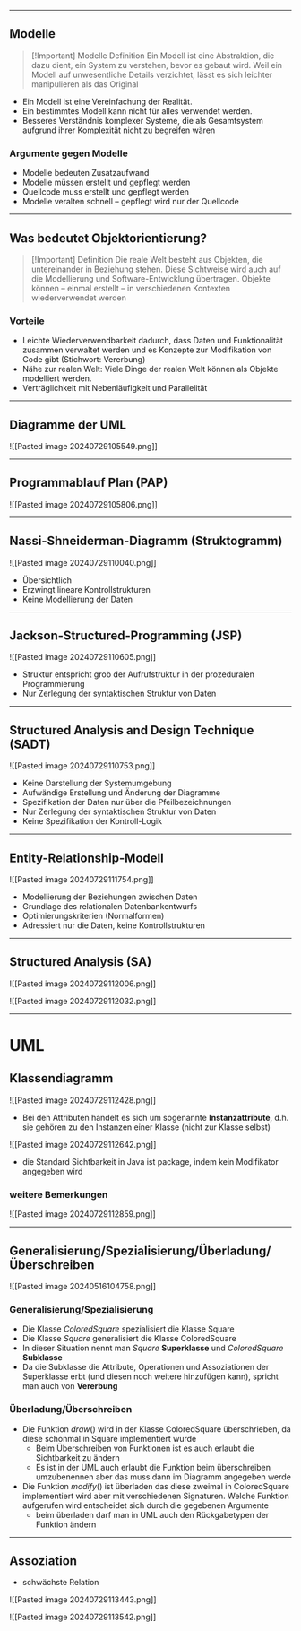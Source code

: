 
---
## Modelle 
>[!Important] Modelle Definition
>Ein Modell ist eine Abstraktion, die dazu dient, ein System zu verstehen, bevor
>es gebaut wird. Weil ein Modell auf unwesentliche Details verzichtet, lässt es
>sich leichter manipulieren als das Original

- Ein Modell ist eine Vereinfachung der Realität.
- Ein bestimmtes Modell kann nicht für alles verwendet werden.
- Besseres Verständnis komplexer Systeme, die als Gesamtsystem aufgrund ihrer Komplexität nicht zu begreifen wären

### Argumente gegen Modelle
- Modelle bedeuten Zusatzaufwand
- Modelle müssen erstellt und gepflegt werden
- Quellcode muss erstellt und gepflegt werden
- Modelle veralten schnell – gepflegt wird nur der Quellcode

---
## Was bedeutet Objektorientierung?
>[!Important] Definition
>Die reale Welt besteht aus Objekten, die untereinander in Beziehung stehen.
Diese Sichtweise wird auch auf die Modellierung und Software-Entwicklung
übertragen. Objekte können – einmal erstellt – in verschiedenen Kontexten
wiederverwendet werden

### Vorteile
- Leichte Wiederverwendbarkeit dadurch, dass Daten und Funktionalität zusammen verwaltet werden und es Konzepte zur Modifikation von Code gibt (Stichwort: Vererbung)
- Nähe zur realen Welt: Viele Dinge der realen Welt können als Objekte modelliert werden.
- Verträglichkeit mit Nebenläufigkeit und Parallelität

---
## Diagramme der UML
![[Pasted image 20240729105549.png]]

---
## Programmablauf Plan (PAP)

![[Pasted image 20240729105806.png]]

---
## Nassi-Shneiderman-Diagramm (Struktogramm)

![[Pasted image 20240729110040.png]]

- Übersichtlich
- Erzwingt lineare Kontrollstrukturen
- Keine Modellierung der Daten

---
## Jackson-Structured-Programming (JSP)

![[Pasted image 20240729110605.png]]

- Struktur entspricht grob der Aufrufstruktur in der prozeduralen Programmierung
- Nur Zerlegung der syntaktischen Struktur von Daten

---
## Structured Analysis and Design Technique (SADT)

![[Pasted image 20240729110753.png]]

- Keine Darstellung der Systemumgebung
- Aufwändige Erstellung und Änderung der Diagramme
- Spezifikation der Daten nur über die Pfeilbezeichnungen
- Nur Zerlegung der syntaktischen Struktur von Daten
-  Keine Spezifikation der Kontroll-Logik

---
## Entity-Relationship-Modell

![[Pasted image 20240729111754.png]]

- Modellierung der Beziehungen zwischen Daten
- Grundlage des relationalen Datenbankentwurfs
- Optimierungskriterien (Normalformen)
- Adressiert nur die Daten, keine Kontrollstrukturen

---
## Structured Analysis (SA)

![[Pasted image 20240729112006.png]]

![[Pasted image 20240729112032.png]]

---
# UML
## Klassendiagramm

![[Pasted image 20240729112428.png]]

- Bei den Attributen handelt es sich um sogenannte __Instanzattribute__, d.h. sie gehören zu den Instanzen einer Klasse (nicht zur Klasse selbst)

![[Pasted image 20240729112642.png]]

- die Standard Sichtbarkeit in Java ist package, indem kein Modifikator angegeben wird 

### weitere Bemerkungen

![[Pasted image 20240729112859.png]]

---
## Generalisierung/Spezialisierung/Überladung/Überschreiben
![[Pasted image 20240516104758.png]]
### Generalisierung/Spezialisierung
- Die Klasse _ColoredSquare_ spezialisiert die Klasse Square
- Die Klasse _Square_ generalisiert die Klasse ColoredSquare
- In dieser Situation nennt man _Square_ __Superklasse__ und _ColoredSquare_ __Subklasse__
- Da die Subklasse die Attribute, Operationen und Assoziationen der Superklasse erbt (und diesen noch weitere hinzufügen kann), spricht man auch von __Vererbung__

### Überladung/Überschreiben
- Die Funktion $draw()$ wird in der Klasse ColoredSquare überschrieben, da diese schonmal in Square implementiert wurde
	- Beim Überschreiben von Funktionen ist es auch erlaubt die Sichtbarkeit zu ändern
	- Es ist in der UML auch erlaubt die Funktion beim überschreiben umzubenennen aber das muss dann im Diagramm angegeben werde
- Die Funktion $modify()$ ist überladen das diese zweimal in ColoredSquare implementiert wird aber mit verschiedenen Signaturen. Welche Funktion aufgerufen wird entscheidet sich durch die gegebenen Argumente
	- beim überladen darf man in UML auch den Rückgabetypen der Funktion ändern

---
## Assoziation
- schwächste Relation

![[Pasted image 20240729113443.png]]

![[Pasted image 20240729113542.png]]








